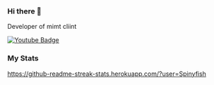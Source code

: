 ### Hi there 👋

Developer of mimt cliint

<div id="badges">
  <a href="https://www.youtube.com/channel/UC8JdXYNe9_fcWI4DBTAbRMw">
    <img src="https://img.shields.io/badge/YouTube-red?style=for-the-badge&logo=youtube&logoColor=white" alt="Youtube Badge"/>
  </a>
  <br />
  <img src="https://komarev.com/ghpvc/?username=Spinyfish&style=flat-square&color=blue" alt=""/>
</div>


### My Stats

https://github-readme-streak-stats.herokuapp.com/?user=Spinyfish
